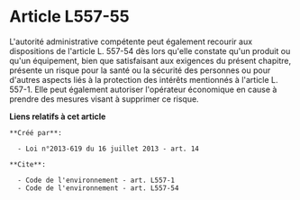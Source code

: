 # Article L557-55

L'autorité administrative compétente peut également recourir aux dispositions de l'article L. 557-54 dès lors qu'elle
constate qu'un produit ou qu'un équipement, bien que satisfaisant aux exigences du présent chapitre, présente un risque pour
la santé ou la sécurité des personnes ou pour d'autres aspects liés à la protection des intérêts mentionnés à l'article L.
557-1. Elle peut également autoriser l'opérateur économique en cause à prendre des mesures visant à supprimer ce risque.

**Liens relatifs à cet article**

	**Créé par**:

	  - Loi n°2013-619 du 16 juillet 2013 - art. 14

	**Cite**:

	  - Code de l'environnement - art. L557-1
	  - Code de l'environnement - art. L557-54
